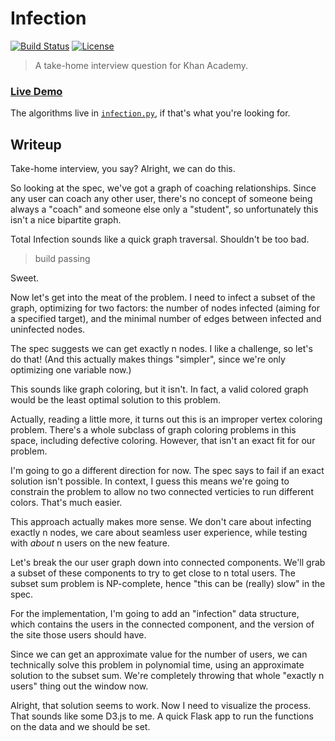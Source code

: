 Infection
=========

[![Build Status](https://api.travis-ci.com/nickfrostatx/infection.svg?token=YeitCXiqqz9YFA7WLxxh)](https://travis-ci.com/nickfrostatx/infection)
[![License](https://img.shields.io/badge/license-MIT-blue.svg)](https://raw.githubusercontent.com/nickfrostatx/infection/master/LICENSE)

> A take-home interview question for Khan Academy.

### [Live Demo](https://lit-basin-6396.herokuapp.com/)

The algorithms live in [``infection.py``](infection.py), if that's what you're
looking for.

Writeup
-------

Take-home interview, you say? Alright, we can do this.

So looking at the spec, we've got a graph of coaching relationships. Since any
user can coach any other user, there's no concept of someone being always a
"coach" and someone else only a "student", so unfortunately this isn't a nice
bipartite graph.

Total Infection sounds like a quick graph traversal. Shouldn't be too bad.

> build passing

Sweet.

Now let's get into the meat of the problem. I need to infect a subset of the
graph, optimizing for two factors: the number of nodes infected (aiming for a
specified target), and the minimal number of edges between infected and
uninfected nodes.

The spec suggests we can get exactly n nodes. I like a challenge, so let's do
that! (And this actually makes things "simpler", since we're only optimizing
one variable now.)

This sounds like graph coloring, but it isn't. In fact, a valid colored graph
would be the least optimal solution to this problem.

Actually, reading a little more, it turns out this is an improper vertex
coloring problem. There's a whole subclass of graph coloring problems in this
space, including defective coloring. However, that isn't an exact fit for our
problem.

I'm going to go a different direction for now. The spec says to fail if an exact
solution isn't possible. In context, I guess this means we're going to constrain
the problem to allow no two connected verticies to run different colors. That's
much easier.

This approach actually makes more sense. We don't care about infecting exactly
n nodes, we care about seamless user experience, while testing with *about* n
users on the new feature.

Let's break the our user graph down into connected components. We'll grab a
subset of these components to try to get close to n total users. The subset sum
problem is NP-complete, hence "this can be (really) slow" in the spec.

For the implementation, I'm going to add an "infection" data structure, which
contains the users in the connected component, and the version of the site those
users should have.

Since we can get an approximate value for the number of users, we can
technically solve this problem in polynomial time, using an approximate solution
to the subset sum. We're completely throwing that whole "exactly n users" thing
out the window now.

Alright, that solution seems to work. Now I need to visualize the process. That
sounds like some D3.js to me. A quick Flask app to run the functions on the data
and we should be set.

